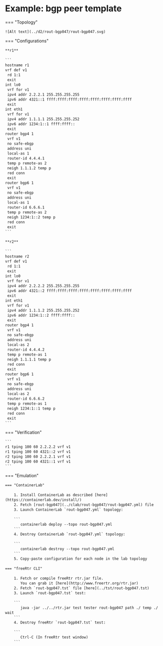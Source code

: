 # Example: bgp peer template

=== "Topology"

    ![Alt text](../d2/rout-bgp047/rout-bgp047.svg)

=== "Configurations"

    **r1**

    ```
    hostname r1
    vrf def v1
     rd 1:1
     exit
    int lo0
     vrf for v1
     ipv4 addr 2.2.2.1 255.255.255.255
     ipv6 addr 4321::1 ffff:ffff:ffff:ffff:ffff:ffff:ffff:ffff
     exit
    int eth1
     vrf for v1
     ipv4 addr 1.1.1.1 255.255.255.252
     ipv6 addr 1234:1::1 ffff:ffff::
     exit
    router bgp4 1
     vrf v1
     no safe-ebgp
     address uni
     local-as 1
     router-id 4.4.4.1
     temp p remote-as 2
     neigh 1.1.1.2 temp p
     red conn
     exit
    router bgp6 1
     vrf v1
     no safe-ebgp
     address uni
     local-as 1
     router-id 6.6.6.1
     temp p remote-as 2
     neigh 1234:1::2 temp p
     red conn
     exit
    ```

    **r2**

    ```
    hostname r2
    vrf def v1
     rd 1:1
     exit
    int lo0
     vrf for v1
     ipv4 addr 2.2.2.2 255.255.255.255
     ipv6 addr 4321::2 ffff:ffff:ffff:ffff:ffff:ffff:ffff:ffff
     exit
    int eth1
     vrf for v1
     ipv4 addr 1.1.1.2 255.255.255.252
     ipv6 addr 1234:1::2 ffff:ffff::
     exit
    router bgp4 1
     vrf v1
     no safe-ebgp
     address uni
     local-as 2
     router-id 4.4.4.2
     temp p remote-as 1
     neigh 1.1.1.1 temp p
     red conn
     exit
    router bgp6 1
     vrf v1
     no safe-ebgp
     address uni
     local-as 2
     router-id 6.6.6.2
     temp p remote-as 1
     neigh 1234:1::1 temp p
     red conn
     exit
    ```

=== "Verification"

    ```
    r1 tping 100 60 2.2.2.2 vrf v1
    r1 tping 100 60 4321::2 vrf v1
    r2 tping 100 60 2.2.2.1 vrf v1
    r2 tping 100 60 4321::1 vrf v1
    ```

=== "Emulation"

    === "ContainerLab"

        1. Install ContainerLab as described [here](https://containerlab.dev/install/)  
        2. Fetch [rout-bgp047](../clab/rout-bgp047/rout-bgp047.yml) file  
        3. Launch ContainerLab `rout-bgp047.yml` topology:  

        ```
           containerlab deploy --topo rout-bgp047.yml  
        ```
        4. Destroy ContainerLab `rout-bgp047.yml` topology:  

        ```
           containerlab destroy --topo rout-bgp047.yml  
        ```
        5. Copy-paste configuration for each node in the lab topology

    === "freeRtr CLI"

        1. Fetch or compile freeRtr rtr.jar file.  
           You can grab it [here](http://www.freertr.org/rtr.jar)  
        2. Fetch `rout-bgp047.tst` file [here](../tst/rout-bgp047.tst)  
        3. Launch `rout-bgp047.tst` test:  

        ```
           java -jar ../../rtr.jar test tester rout-bgp047 path ./ temp ./ wait
        ```
        4. Destroy freeRtr `rout-bgp047.tst` test:  

        ```
           Ctrl-C (In freeRtr test window)
        ```

